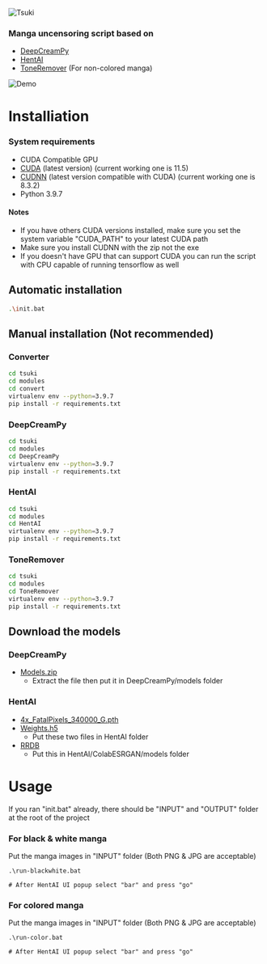 ![Tsuki](https://user-images.githubusercontent.com/77166960/154808873-1bdd3aab-1aa4-4fcd-a3e6-17dfcde3b720.png)


### Manga uncensoring script based on
- [DeepCreamPy](https://github.com/liaoxiong3x/DeepCreamPy)
- [HentAI](https://github.com/natethegreate/hent-AI)
- [ToneRemover](https://github.com/natethegreate/Screentone-Remover) (For non-colored manga)

![Demo](https://cdn.discordapp.com/attachments/858334807561863221/944618448540033064/test-output.png)

# Installiation

### System requirements

- CUDA Compatible GPU
- [CUDA](https://developer.nvidia.com/cuda-downloads) (latest version) (current working one is 11.5)
- [CUDNN](https://developer.nvidia.com/rdp/cudnn-download) (latest version compatible with CUDA) (current working one is 8.3.2)
- Python 3.9.7

#### Notes

- If you have others CUDA versions installed, make sure you set the system variable "CUDA_PATH" to your latest CUDA path
- Make sure you install CUDNN with the zip not the exe
- If you doesn't have GPU that can support CUDA you can run the script with CPU capable of running tensorflow as well

## Automatic installation

```bash
.\init.bat
```

## Manual installation (Not recommended)

### Converter
```bash
cd tsuki
cd modules
cd convert
virtualenv env --python=3.9.7
pip install -r requirements.txt
```

### DeepCreamPy
```bash
cd tsuki
cd modules
cd DeepCreamPy
virtualenv env --python=3.9.7
pip install -r requirements.txt
```

### HentAI
```bash
cd tsuki
cd modules
cd HentAI
virtualenv env --python=3.9.7
pip install -r requirements.txt
```

### ToneRemover
```bash
cd tsuki
cd modules
cd ToneRemover
virtualenv env --python=3.9.7
pip install -r requirements.txt
```

## Download the models

### DeepCreamPy
  - [Models.zip](https://drive.google.com/file/d/1ZJ5x-lVnouTv-OL8jp_ClDD1A7QgDwoa/view?usp=sharing)
    - Extract the file then put it in DeepCreamPy/models folder

### HentAI
  - [4x_FatalPixels_340000_G.pth](https://de-next.owncube.com/index.php/s/mDGmi7NgdyyQRXL)
  - [Weights.h5](https://www.dropbox.com/s/zvf6vbx3hnm9r31/weights268.zip?dl=0)
    - Put these two files in HentAI folder
  - [RRDB](https://drive.google.com/file/d/1pJ_T-V1dpb1ewoEra1TGSWl5e6H7M4NN/view) 
    - Put this in HentAI/ColabESRGAN/models folder

# Usage

If you ran "init.bat" already, there should be "INPUT" and "OUTPUT" folder at the root of the project

### For black & white manga
Put the manga images in "INPUT" folder (Both PNG & JPG are acceptable)
```
.\run-blackwhite.bat

# After HentAI UI popup select "bar" and press "go"
```

### For colored manga
Put the manga images in "INPUT" folder (Both PNG & JPG are acceptable)
```
.\run-color.bat

# After HentAI UI popup select "bar" and press "go"
```

